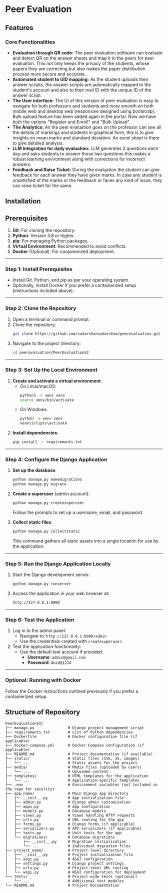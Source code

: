 # Peer Evaluation 
## Features
### Core Functionalities
- **Evaluation through QR code:** The peer evaluation software can evaluate and detect QR on the answer sheets and map it to the peers for peer evaluation. This not only keeps the privacy of the students, whose papers they are correcting
 but also makes the paper distribution process more secure and accurate.
- **Automated student to UID mapping:** As the student uploads their answer scripts, the answer scripts are automatically mapped to the student's account and also to their mail ID with the unique ID of the answer script.
- **The User interface:** The UI of this version of peer evaluation is easy to navigate for both professors and students and more smooth on both mobile web and desktop web (responsive designed using bootstrap). Bulk upload feature has been added again in the portal. Now we have both the options "Register and Enroll" and "Bulk Upload". 
- **The Analytics:** As the peer evaluation goes on the professor can see all the details of markings and students in graphical form, this is to give insights on mean marks and standard deviation. An excel sheet is there to give detailed analysis.
- **LLM Integration for daily evaluation:** LLM generates 2 questions each day and asks students to answer those two questions this makes a robust learning environment along with corrections for incorrect answers.
- **Feedback and Raise Ticket:** During the evaluation the student can give feedback for each answer they have given marks. In case any student is unsatisfied of the marks or the feedback or faces any kind of issue, they can raise ticket for the same.

## Installation

## Prerequisites
1. **Git**: For cloning the repository.
2. **Python**: Version 3.8 or higher.
3. **pip**: For managing Python packages.
4. **Virtual Environment**: Recommended to avoid conflicts.
5. **Docker** (Optional): For containerized deployment.

---

### Step 1: Install Prerequisites
- Install Git, Python, and pip as per your operating system.
- Optionally, install Docker if you prefer a containerized setup (instructions included above).

---

### Step 2: Clone the Repository
1. Open a terminal or command prompt.
2. Clone the repository:
   ```bash
   git clone https://github.com/sudarshansudarshan/peerevaluation.git
   ```
3. Navigate to the project directory:
   ```bash
   cd peerevaluation/PeerEvaluationV2
   ```

---

### Step 3: Set Up the Local Environment
1. **Create and activate a virtual environment**:
   - On Linux/macOS:
     ```bash
     python3 -m venv venv
     source venv/bin/activate
     ```
   - On Windows:
     ```bash
     python -m venv venv
     venv\Scripts\activate
     ```
2. **Install dependencies**:
   ```bash
   pip install -r requirements.txt
   ```

---

### Step 4: Configure the Django Application
1. **Set up the database**:
   ```bash
   python manage.py makemigrations
   python manage.py migrate
   ```
2. **Create a superuser** (admin account):
   ```bash
   python manage.py createsuperuser
   ```
   Follow the prompts to set up a username, email, and password.

3. **Collect static files**:
   ```bash
   python manage.py collectstatic
   ```
   This command gathers all static assets into a single location for use by the application.

---

### Step 5: Run the Django Application Locally
1. Start the Django development server:
   ```bash
   python manage.py runserver
   ```
2. Access the application in your web browser at:
   ```
   http://127.0.0.1:8000
   ```

---

### Step 6: Test the Application
1. Log in to the admin panel:
   - Navigate to: `http://127.0.0.1:8000/admin`
   - Use the credentials created with `createsuperuser`.
2. Test the application functionality:
   - Use the default test account if provided:
     - **Username**: `admin@gmail.com`
     - **Password**: `Abcd@1234`

---

### Optional: Running with Docker
Follow the Docker instructions outlined previously if you prefer a containerized setup.


## Structure of Repository
```
PeerEvaluationV2/
├── manage.py               # Django project management script
├── requirements.txt        # List of Python dependencies
├── Dockerfile              # Docker configuration file (if applicable)
├── docker-compose.yml      # Docker Compose configuration (if applicable)
├── README.md               # Project documentation (if available)
├── static/                 # Static files (CSS, JS, images)
│   └── ...                 # Static assets for the project
├── media/                  # Media files (uploaded by users)
│   └── ...                 # Uploaded content
├── templates/              # HTML templates for the application
│   └── ...                 # Application-specific templates
├── .env                    # Environment variables (not included in the repo for security)
├── app_name/               # Main Django app directory
│   ├── __init__.py         # App initialization file
│   ├── admin.py            # Django admin customization
│   ├── apps.py             # App configuration
│   ├── models.py           # Database models
│   ├── views.py            # Views handling HTTP requests
│   ├── urls.py             # URL routing for the app
│   ├── forms.py            # Django forms (if applicable)
│   ├── serializers.py      # API serializers (if applicable)
│   ├── tests.py            # Unit tests for the app
│   └── migrations/         # Database migrations
│       ├── __init__.py     # Migration initialization
│       └── ...             # Individual migration files
├── project_name/           # Project-level directory
│   ├── __init__.py         # Project initialization file
│   ├── asgi.py             # ASGI configuration
│   ├── settings.py         # Django project settings
│   ├── urls.py             # Project-level URL routing
│   └── wsgi.py             # WSGI configuration for deployment
└── tests/                  # Project-wide tests (optional)
    └── ...                 # Additional test modules
└── README.md               # Project Documentation
```




